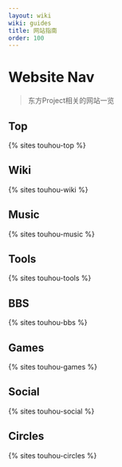 ```yaml
---
layout: wiki
wiki: guides
title: 网站指南
order: 100
---
```


<h1 class="yakumofont">Website Nav</h1>

> 东方Project相关的网站一览

<h2 class="reimufont">Top</h2>

{% sites touhou-top %}

<h2 class="marisafont">Wiki</h2>

{% sites touhou-wiki %}

<h2 class="yuyukofont">Music</h2>

{% sites touhou-music %}

<h2 class="marisafont">Tools</h2>

{% sites touhou-tools %}

<h2 class="reimufont">BBS</h2>

{% sites touhou-bbs %}

<h2 class="yuyukofont">Games</h2>

{% sites touhou-games %}

<h2 class="yakumofont">Social</h2>

{% sites touhou-social %}

<h2 class="reimufont">Circles</h2>

{% sites touhou-circles %}